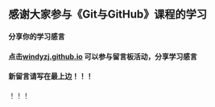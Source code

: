 ## 感谢大家参与《Git与GitHub》课程的学习

#### 分享你的学习感言 
#### 点击[windyzj.github.io](https://windyzj.github.io/try_git/) 可以参与留言板活动，分享学习感言
#### 新留言请写在最上边！！！

 ！！！
 
